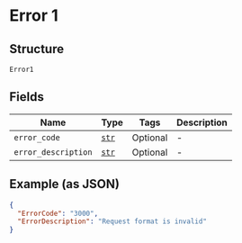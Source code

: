 
# Error 1

## Structure

`Error1`

## Fields

| Name | Type | Tags | Description |
|  --- | --- | --- | --- |
| `error_code` | [`str`](../../doc/models/string-enum.md) | Optional | - |
| `error_description` | [`str`](../../doc/models/string-enum.md) | Optional | - |

## Example (as JSON)

```json
{
  "ErrorCode": "3000",
  "ErrorDescription": "Request format is invalid"
}
```


